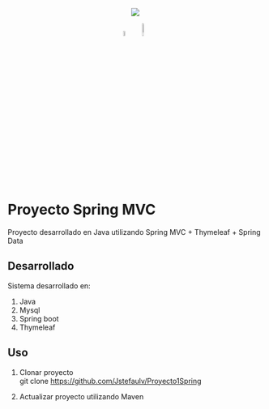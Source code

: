 <p align="center"><img src="http://www.formadoresit.es/wp-content/uploads/2018/07/spring_mvc_.png"></p>
<p align="center">
	<a href="https://spring.io/projects/spring-boot"><img src="https://cleventy.com/wp-content/uploads/2020/05/spring-boot.png" width="5%"></a>
		<a href="https://www.thymeleaf.org/"><img src="https://cleventy.com/wp-content/uploads/2020/05/thymeleaf.jpg" width="8%"></a>
</p>

# Proyecto Spring MVC
Proyecto desarrollado en Java utilizando Spring MVC + Thymeleaf + Spring Data

## Desarrollado 
Sistema desarrollado en: <br/>
1. Java <br/>
2. Mysql <br/>
3. Spring boot
4. Thymeleaf

## Uso
1. Clonar proyecto <br/>
git clone https://github.com/Jstefaulv/Proyecto1Spring <br/>

2. Actualizar proyecto utilizando Maven